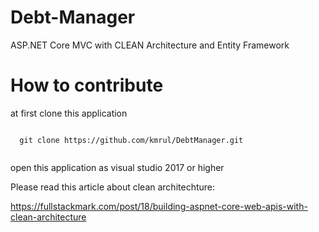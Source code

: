 # Debt-Manager
ASP.NET Core MVC with CLEAN Architecture and Entity Framework 


# How to contribute 

at first clone this application

<code>
  git clone https://github.com/kmrul/DebtManager.git
 </code>

open this application as visual studio 2017 or higher

Please read this article about clean architechture:

https://fullstackmark.com/post/18/building-aspnet-core-web-apis-with-clean-architecture
